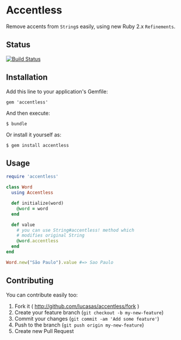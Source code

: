 # Accentless

Remove accents from `String`s easily, using new Ruby 2.x `Refinements`.

## Status
[![Build Status](https://travis-ci.org/lucasas/accentless.svg?branch=master)](http://travis-ci.org/lucasas/accentless?branch=master)

## Installation

Add this line to your application's Gemfile:

    gem 'accentless'

And then execute:

    $ bundle

Or install it yourself as:

    $ gem install accentless

## Usage

```ruby
require 'accentless'

class Word
  using Accentless

  def initialize(word)
    @word = word
  end

  def value
    # you can use String#accentless! method which
    # modifies original String
    @word.accentless
  end
end

Word.new("São Paulo").value #=> Sao Paulo
```

## Contributing

You can contribute easily too:

1. Fork it ( http://github.com/lucasas/accentless/fork )
2. Create your feature branch (`git checkout -b my-new-feature`)
3. Commit your changes (`git commit -am 'Add some feature'`)
4. Push to the branch (`git push origin my-new-feature`)
5. Create new Pull Request
